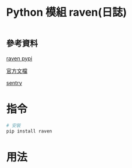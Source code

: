 # Python 模組 raven(日誌)

```
```

## 參考資料

[raven pypi](https://pypi.org/project/raven/)

[官方文檔](https://raven.readthedocs.io/en/feature-federated-docs/)

[sentry](https://docs.sentry.io/clients/python/)

# 指令

```bash
# 安裝
pip install raven
```

# 用法

```Python
```
